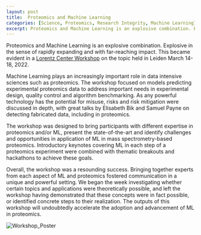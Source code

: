 ```yaml
---
layout: post
title:  Proteomics and Machine Learning
categories: [Science, Proteomics, Research Integrity, Machine Learning]
excerpt: Proteomics and Machine Learning is an explosive combination. Explosive in the sense of rapidly expanding and with far-reaching impact.
---
```


Proteomics and Machine Learning is an explosive combination. Explosive in the sense of rapidly expanding and with far-reaching impact. This became evident in a [Lorentz Center Workshop](https://www.lorentzcenter.nl/proteomics-and-machine-learning.html) on the topic held in Leiden March 14-18, 2022. 

Machine Learning plays an increasingly important role in data intensive sciences such as proteomics. The workshop focused on models predicting experimental proteomics data to address important needs in experimental design, quality control and algorithm benchmarking. As any powerful technology has the potential for misuse, risks and risk mitigation were discussed in depth, with great talks by Elisabeth Bik and Samuel Payne on detecting fabricated data, including in proteomics.

The workshop was designed to bring participants with different expertise in proteomics and/or ML, present the state-of-the-art and identify challenges and opportunities in application of ML in mass spectrometry-based proteomics. Introductory keynotes covering ML in each step of a proteomics experiment were combined with thematic breakouts and hackathons to achieve these goals.

Overall, the workshop was a resounding success. Bringing together experts from each aspect of ML and proteomics fostered communication in a unique and powerful setting. We began the week investigating whether certain topics and applications were theoretically possible, and left the workshop having demonstrated that these concepts were in fact possible, or identified concrete steps to their realization. The outputs of this workshop will undoubtedly accelerate the adoption and advancement of ML in proteomics.

![Workshop_Poster]({{magnuspalmblad.github.io}}/assets/proteomics-and-machine-learning-poster-pic-x300.jpg)

&nbsp;  
&nbsp;  
&nbsp;  
